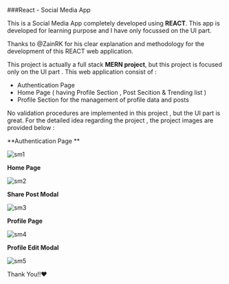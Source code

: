 ###React - Social Media App 

This is a Social Media App completely developed using **REACT**.
This app is developed for learning purpose and I have only focussed on the UI part.

Thanks to @ZainRK for his clear explanation and methodology for the development of this REACT web application.

This project is actually a full stack **MERN project**, but  this project is focused only on the UI part .
This web application consist of :

- Authentication Page
- Home Page ( having Profile Section , Post Secition & Trending list )
- Profile Section for the management of profile data and posts

No validation procedures are implemented in this project , but the UI part is great.
For the detailed idea regarding the project , the project images are provided below : 

**Authentication Page **

![sm1](https://user-images.githubusercontent.com/89680692/194902225-64733c3e-49de-45d4-ae86-a325858c252c.png)

**Home Page**

![sm2](https://user-images.githubusercontent.com/89680692/194902281-a2fbdc8e-f2ab-4a04-8730-2fb3a306bf21.png)

**Share Post Modal**

![sm3](https://user-images.githubusercontent.com/89680692/194902405-195ba847-72cf-42b7-b417-43597bfce269.png)

**Profile Page**

![sm4](https://user-images.githubusercontent.com/89680692/194902452-05e8b055-6afc-4e88-8165-4dda549106fa.png)

**Profile Edit Modal**

![sm5](https://user-images.githubusercontent.com/89680692/194902508-a24b5583-5ae4-461b-8b24-47b75bc7edc9.png)


Thank You!!❤️
